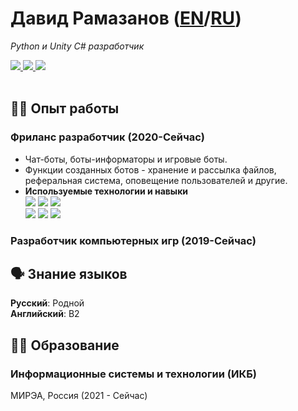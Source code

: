 # Давид Рамазанов ([EN](../en)/[RU](../ru))
_Python и Unity C# разработчик_

<div id="socials" float="left">
  <a href="mailto:wrkngskirt@gmail.com">
    <img src="https://img.shields.io/badge/Gmail-D14836?style=for-the-badge&logo=gmail&logoColor=white">
  </a>
  <a href="http://t.me/skirt_owner">
    <img src="https://img.shields.io/badge/Telegram-2CA5E0?style=for-the-badge&logo=telegram&logoColor=white">
  </a>
  <a href="https://github.com/skirt-owner">
    <img src="https://img.shields.io/badge/GitHub-100000?style=for-the-badge&logo=github&logoColor=white">
  </a>
</div>
<br>

## 👨‍💻 Опыт работы
### Фриланс разработчик (2020-Сейчас)
- Чат-боты, боты-информаторы и игровые боты.
- Функции созданных ботов - хранение и рассылка файлов, реферальная система, оповещение пользователей и другие.
- **Используемые технологии и навыки**<br>
<img src="https://img.shields.io/badge/Python-FFD43B?style=for-the-badge&logo=python&logoColor=blue"> <img src="https://img.shields.io/badge/SQLite-07405E?style=for-the-badge&logo=sqlite&logoColor=white"> <img src="https://img.shields.io/badge/json-5E5C5C?style=for-the-badge&logo=json&logoColor=white"><br> 
<img src="https://img.shields.io/badge/aiogram-2.19-green"> <img src="https://img.shields.io/badge/requests-gray"> <img src="https://img.shields.io/badge/asyncio-3.4.3-green"><br>
### Разработчик компьютерных игр (2019-Сейчас)
  
## 🗣️ Знание языков
**Русский**: Родной<br>
**Английский**: B2<br>

## 👨‍🎓 Образование
### Информационные системы и технологии (ИКБ)
МИРЭА, Россия (2021 - Сейчас)
  

